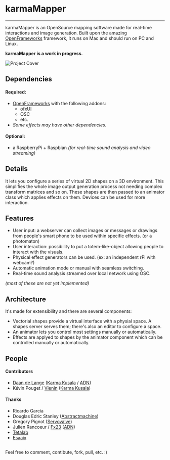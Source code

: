 # karmaMapper
________

karmaMapper is an OpenSource mapping software made for real-time interactions and image generation. Built upon the amazing [OpenFrameworks](http://www.openframeworks.cc/) framework, it runs on Mac and should run on PC and Linux.

__karmaMapper is a work in progress.__

![Project Cover](https://raw.githubusercontent.com/Karma-Kusala/karmaMapper/master/karmaMapper.png)

## Dependencies
#### Required:  
- [OpenFrameworks](http://www.openframeworks.cc/) with the following addons:
	- [ofxUI](https://github.com/rezaali/ofxUI)
	- OSC	
	- etc.
- _Some effects may have other dependencies._

#### Optional:
- a RaspberryPi + Raspbian _(for real-time sound analysis and video streaming)_

## Details
It lets you configure a series of virtual 2D shapes on a 3D environment. This simplifies the whole image output generation process not needing complex transform matrices and so on. These shapes are then passed to an animator class which applies effects on them. Devices can be used for more interaction.

## Features
- User input: a webserver can collect images or messages or drawings from people's smart phone to be used within specific effects. (or a photomaton)
- User interaction: possibility to put a totem-like-object allowing people to interact with the visuals.
- Physical effect generators can be used. (ex: an independent rPi with webcam?)
- Automatic animation mode or manual with seamless switching.
- Real-time sound analysis streamed over local network using OSC.

_(most of these are not yet implemented)_

## Architecture
It's made for extensibility and there are several components:

- Vectorial shapes provide a virtual interface with a physial space. A shapes server serves them; there's also an editor to configure a space.
- An animator lets you control most settings manually or automatically.
- Effects are applyed to shapes by the animator component which can be controlled manually or automatically.


## People
#### Contributors
- [Daan de Lange](http://daandelange.com/) ([Karma Kusala](http://karma-kusala.com/) / [ADN](http://artdistorsionsnumeriques.com/))
- Kévin Pouget / [Vienin](https://soundcloud.com/vienin) ([Karma Kusala](http://karma-kusala.com/))  

#### Thanks
 - Ricardo Garcia
 - Douglas Edric Stanley ([Abstractmachine](http://www.abstractmachine.net/))
 - Gregory Pignot ([Servovalve](http://www.servovalve.org/))
 - Julien Rancoeur / [Fx23](https://soundcloud.com/fx23) ([ADN](http://artdistorsionsnumeriques.com/))
 - [Tetalab](http://tetalab.org/)
 - [Esaaix](http://ecole-art-aix.fr/)

##  
Feel free to comment, contibute, fork, pull, etc. :)